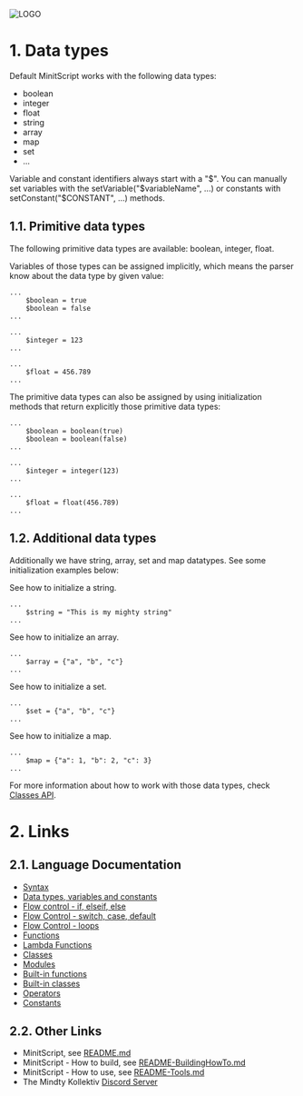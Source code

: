![LOGO](https://raw.githubusercontent.com/andreasdr/minitscript/master/resources/github/minitscript-logo.png)

# 1. Data types

Default MinitScript works with the following data types:
- boolean
- integer
- float
- string
- array
- map
- set
- ...

Variable and constant identifiers always start with a "$".
You can manually set variables with the setVariable("$variableName", ...) or constants with setConstant("$CONSTANT", ...) methods.

## 1.1. Primitive data types

The following primitive data types are available: boolean, integer, float.

Variables of those types can be assigned implicitly, which means the parser know about the data type by given value:

```
...
	$boolean = true
	$boolean = false
...
```

```
...
	$integer = 123
...
```

```
...
	$float = 456.789
...
```

The primitive data types can also be assigned by using initialization methods that return explicitly those primitive data types:

```
...
	$boolean = boolean(true)
	$boolean = boolean(false)
...
```

```
...
	$integer = integer(123)
...
```

```
...
	$float = float(456.789)
...
```

## 1.2. Additional data types

Additionally we have string, array, set and map datatypes. See some initialization examples below:

See how to initialize a string.

```
...
	$string = "This is my mighty string"
...
```

See how to initialize an array.

```
...
	$array = {"a", "b", "c"}
...
```

See how to initialize a set.

```
...
	$set = {"a", "b", "c"}
...
```

See how to initialize a map.

```
...
	$map = {"a": 1, "b": 2, "c": 3}
...
```

For more information about how to work with those data types, check [Classes API](./README-Classes-API.md).

# 2. Links

## 2.1. Language Documentation
- [Syntax](./README-Syntax.md)
- [Data types, variables and constants](./README-DataTypes.md)
- [Flow control - if, elseif, else](./README-FlowControl-Conditions.md)
- [Flow Control - switch, case, default](./README-FlowControl-Conditions2.md)
- [Flow Control - loops](./README-FlowControl-Loops.md)
- [Functions](./README-Functions.md)
- [Lambda Functions](./README-Lambda-Functions.md)
- [Classes](./README-Classes.md)
- [Modules](./README-Modules.md)
- [Built-in functions](./README-BuiltIn-Functions.md)
- [Built-in classes](./README-BuiltIn-Classes.md)
- [Operators](./README-Operators.md)
- [Constants](./README-Constants.md)

## 2.2. Other Links

- MinitScript, see [README.md](../README.md)
- MinitScript - How to build, see [README-BuildingHowTo.md](../README-BuildingHowTo.md)
- MinitScript - How to use, see [README-Tools.md](../README-Tools.md)
- The Mindty Kollektiv [Discord Server](https://discord.gg/Na4ACaFD)
